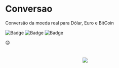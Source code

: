 # Conversao
Conversão da moeda real para Dólar, Euro e BitCoin

![Badge](https://img.shields.io/github/issues/ArthurBandeira01/Conversao)
![Badge](https://img.shields.io/github/forks/ArthurBandeira01/Conversao)
![Badge](https://img.shields.io/github/stars/ArthurBandeira01/Conversao)

:blush:

<h1 align="center">
  <img src="https://ibb.co/ftJBnt9 https://ibb.co/Pr8698n"/>
</h1>  

